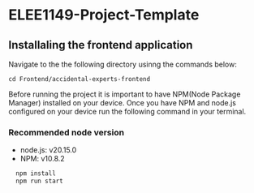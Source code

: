 # ELEE1149-Project-Template

## Installaling the frontend application

Navigate to the the following directory usinng the commands below:

```
cd Frontend/accidental-experts-frontend
```

Before running the project it is important to have NPM(Node Package Manager) installed on your device. Once you have NPM and node.js configured on your device run the following command in your terminal.

### Recommended node version

- node.js: v20.15.0
- NPM: v10.8.2

```bash
  npm install
  npm run start
```
